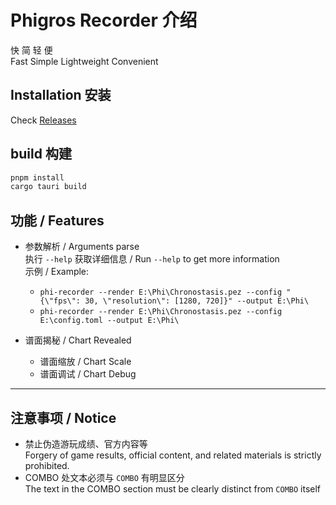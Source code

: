 
# Phigros Recorder 介绍

快 简 轻 便  
Fast Simple Lightweight Convenient

## Installation 安装

Check [Releases](https://github.com/2278535805/phigros-recorder/releases)

## build 构建

```bash
pnpm install
cargo tauri build
```

## 功能 / Features

- 参数解析 / Arguments parse  
  执行 `--help` 获取详细信息 / Run `--help` to get more information  
  示例 / Example:  
  - `phi-recorder --render E:\Phi\Chronostasis.pez --config "{\"fps\": 30, \"resolution\": [1280, 720]}" --output E:\Phi\`
  - `phi-recorder --render E:\Phi\Chronostasis.pez --config E:\config.toml --output E:\Phi\`

- 谱面揭秘 / Chart Revealed  
  - 谱面缩放 / Chart Scale
  - 谱面调试 / Chart Debug

---

## 注意事项 / Notice

- 禁止伪造游玩成绩、官方内容等  
  Forgery of game results, official content, and related materials is strictly prohibited.
- COMBO 处文本必须与 `COMBO` 有明显区分  
  The text in the COMBO section must be clearly distinct from `COMBO` itself
